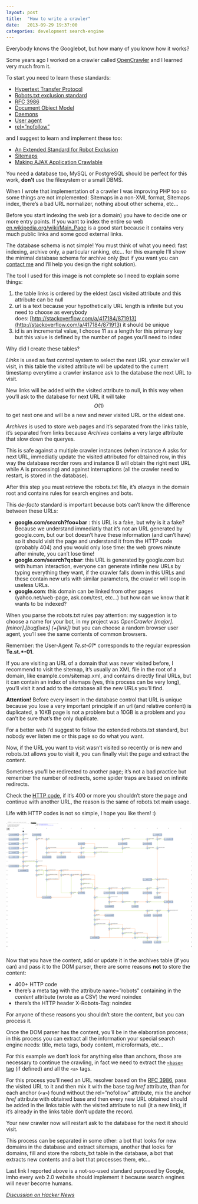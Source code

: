 ```yaml
---
layout: post
title:  "How to write a crawler"
date:   2013-09-29 19:37:00
categories: development search-engine
---
```

Everybody knows the Googlebot, but how many of you know how it works?

Some years ago I worked on a crawler called [OpenCrawler](https://github.com/EmanueleMinotto/OpenCrawler) and I learned very much from it.

To start you need to learn these standards:

*   [Hypertext Transfer Protocol](https://en.wikipedia.org/wiki/Hypertext_Transfer_Protocol)
*   [Robots.txt exclusion standard](https://en.wikipedia.org/wiki/Robots_exclusion_standard)
*   [RFC 3986](http://tools.ietf.org/html/rfc3986)
*   [Document Object Model](https://en.wikipedia.org/wiki/Document_Object_Model)
*   [Daemons](https://en.wikipedia.org/wiki/Daemon_(computing))
*   [User agent](https://en.wikipedia.org/wiki/User_agent)
*   [rel=”nofollow”](https://en.wikipedia.org/wiki/Nofollow)

and I suggest to learn and implement these too:

*   [An Extended Standard for Robot Exclusion](http://www.conman.org/people/spc/robots2.html)
*   [Sitemaps](http://www.sitemaps.org/protocol.html)
*   [Making AJAX Application Crawlable](https://developers.google.com/webmasters/ajax-crawling/docs/learn-more)

You need a database too, MySQL or PostgreSQL should be perfect for this work, **don’t** use the filesystem or a small DBMS.

When I wrote that implementation of a crawler I was improving PHP too so some things are not implemented: Sitemaps in a non-XML format, Sitemaps index, there’s a bad URL normalizer, nothing about other schema, etc…

Before you start indexing the web (or a domain) you have to decide one or more entry points. If you want to index the entire so web [en.wikipedia.org/wiki/Main_Page](https://en.wikipedia.org/wiki/Main_Page) is a good start because it contains very much public links and some good external links.

The database schema is not simple! You must think of what you need: fast indexing, archive only, a particular ranking, etc… for this example I’ll show the minimal database schema for archive only (but if you want you can [contact me](mailto:minottoemanuele@gmail.com) and I’ll help you design the right solution).

The tool I used for this image is not complete so I need to explain some things:

1.  the table links is ordered by the eldest (asc) visited attribute and this attribute can be null
2.  url is a text because your hypothetically URL length is infinite but you need to choose as everybody does: [http://stackoverflow.com/a/417184/871913](http://stackoverflow.com/a/417184/871913) it should be unique
3.  id is an incremental value, I choose 11 as a length for this primary key but this value is defined by the number of pages you’ll need to index

Why did I create these tables?

_Links_ is used as fast control system to select the next URL your crawler will visit, in this table the visited attribute will be updated to the current timestamp everytime a crawler instance ask to the database the next URL to visit.

New links will be added with the visited attribute to null, in this way when you’ll ask to the database for next URL it will take $$O(1)$$ to get next one and will be a new and never visited URL or the eldest one.

_Archives_ is used to store web pages and it’s separated from the links table, it’s separated from links because _Archives_ contains a very large attribute that slow down the queryes.

This is safe against a multiple crawler instances (when instance A asks for next URL, immediatly update the visited attributed for obtained row, in this way the database reorder rows and instance B will obtain the right next URL while A is processing) and against interruptions (all the crawler need to restart, is stored in the database).

After this step you must retrieve the robots.txt file, it’s *always* in the domain root and contains rules for search engines and bots.


This _de-facto_ standard is important because bots can’t know the difference between these URLs:

*   **google.com/search?foo=bar** : this URL is a fake, but why is it a fake? Because we understand immediatly that it’s not an URL generated by google.com, but our bot doesn’t have these information (and can’t have) so it should visit the page and understand it from the HTTP code (probably 404) and you would only lose time: the web grows minute after minute, you can’t lose time!
*   **google.com/search?q=bar**: this URL is generated by google.com but with human interaction, everyone can generate infinite new URLs by typing everything they want, if the crawler falls down in this URLs and these contain new urls with similar parameters, the crawler will loop in useless URLs.
*   **google.com**: this domain can be linked from other pages (yahoo.net/web-page, ask.com/test, etc…) but how can we know that it wants to be indexed?

When you parse the robots.txt rules pay attention: my suggestion is to choose a name for your bot, in my project was _OpenCrawler [major].[minor].[bugfixes] (+[link])_ but you can choose a random browser user agent, you’ll see the same contents of common browsers.

Remember: the User-Agent **Te.st*-01** corresponds to the regular expression **Te.st.*-01**.

If you are visiting an URL of a domain that was never visited before, I recommend to visit the sitemap, it’s usually an XML file in the root of a domain, like example.com/sitemap.xml, and contains directly final URLs, but it can contain an index of sitemaps (yes, this process can be very long), you’ll visit it and add to the database all the new URLs you’ll find.

**Attention!** Before every insert in the database control that URL is unique because you lose a very important principle if an url (and relative content) is duplicated, a 10KB page is not a problem but a 10GB is a problem and you can’t be sure that’s the only duplicate.

For a better web I’d suggest to follow the extended robots.txt standard, but nobody ever listen me or this page so do what you want.

Now, if the URL you want to visit wasn’t visited so recently or is new and robots.txt allows you to visit it, you can finally visit the page and extract the content.

Sometimes you’ll be redirected to another page; it’s not a bad practice but remember the number of redirects, some spider traps are based on infinite redirects.

Check the [HTTP code](https://en.wikipedia.org/wiki/List_of_HTTP_status_codes), if it’s 400 or more you shouldn’t store the page and continue with another URL, the reason is the same of robots.txt main usage.

Life with HTTP codes is not so simple, I hope you like them! :)

[![HTTP Headers](/assets/2015-08-23-how-to-write-a-crawler/http-headers-status1.png)](/assets/2015-08-23-how-to-write-a-crawler/http-headers-status1.png)

Now that you have the content, add or update it in the archives table (if you can) and pass it to the DOM parser, there are some reasons **not** to store the content:

*   400+ HTTP code
*   there’s a meta tag with the attribute name=”robots” containing in the _content_ attribute (wrote as a CSV) the word noindex
*   there’s the HTTP header X-Robots-Tag: noindex

For anyone of these reasons you shouldn’t store the content, but you can process it.

Once the DOM parser has the content, you’ll be in the elaboration process; in this process you can extract all the information your special search engine needs: title, meta tags, body content, microformats, etc...

For this example we don’t look for anything else than anchors, those are necessary to continue the crawling, in fact we need to extract the [`<base>` tag](http://www.w3schools.com/tags/tag_base.asp) (if defined) and all the `<a>` tags.

For this process you’ll need an URL resolver based on the [RFC 3986](http://tools.ietf.org/html/rfc3986), pass the visited URL to it and then mix it with the base tag _href_ attribute, than for each anchor (`<a>`) found without the rel=”nofollow” attribute, mix the anchor _href_ attribute with obtained base and then every new URL obtained should be added in the links table with the visited attribute to null (it a new link), if it’s already in the links table don’t update the record.

Your new crawler now will restart ask to the database for the next it should visit.

This process can be separated in some other: a bot that looks for new domains in the database and extract sitemaps, another that looks for domains, fill and store the robots_txt table in the database, a bot that extracts new contents and a bot that processes them, etc...

Last link I reported above is a not-so-used standard purposed by Google, imho every web 2.0 website should implement it because search engines will never become humans.

_[Discussion on Hacker News](https://news.ycombinator.com/item?id=6466161)_

